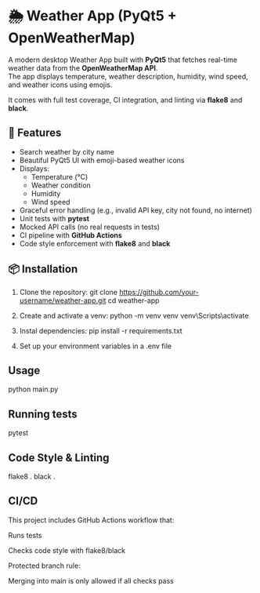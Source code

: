 # 🌦️ Weather App (PyQt5 + OpenWeatherMap)

A modern desktop Weather App built with **PyQt5** that fetches real-time weather data from the **OpenWeatherMap API**.  
The app displays temperature, weather description, humidity, wind speed, and weather icons using emojis.  

It comes with full test coverage, CI integration, and linting via **flake8** and **black**.



## 🚀 Features
- Search weather by city name
- Beautiful PyQt5 UI with emoji-based weather icons
- Displays:
  - Temperature (°C)
  - Weather condition
  - Humidity
  - Wind speed
- Graceful error handling (e.g., invalid API key, city not found, no internet)
- Unit tests with **pytest**
- Mocked API calls (no real requests in tests)
- CI pipeline with **GitHub Actions**
- Code style enforcement with **flake8** and **black**



## 📦 Installation

1. Clone the repository:
   git clone https://github.com/your-username/weather-app.git
   cd weather-app

2. Create and activate a venv:
    python -m venv venv
    venv\Scripts\activate

3. Instal dependencies:
    pip install -r requirements.txt

4. Set up your environment variables in a .env file
    

## Usage
python main.py


## Running tests
pytest


## Code Style & Linting
flake8 .
black .


## CI/CD
This project includes GitHub Actions workflow that:

Runs tests

Checks code style with flake8/black

Protected branch rule:

Merging into main is only allowed if all checks pass
